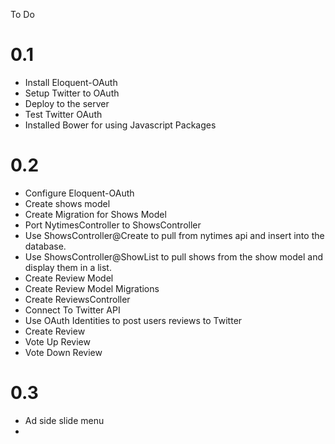 To Do

# 0.1

- Install Eloquent-OAuth
- Setup Twitter to OAuth
- Deploy to the server
- Test Twitter OAuth
- Installed Bower for using Javascript Packages

# 0.2

- Configure Eloquent-OAuth
- Create shows model
- Create Migration for Shows Model
- Port NytimesController to ShowsController
- Use ShowsController@Create to pull from nytimes api and insert into the database.
- Use ShowsController@ShowList to pull shows from the show model and display them in a list.
- Create Review Model
- Create Review Model Migrations
- Create ReviewsController
- Connect To Twitter API
- Use OAuth Identities to post users reviews to Twitter
- Create Review 
- Vote Up Review
- Vote Down Review

# 0.3

- Ad side slide menu
- 
